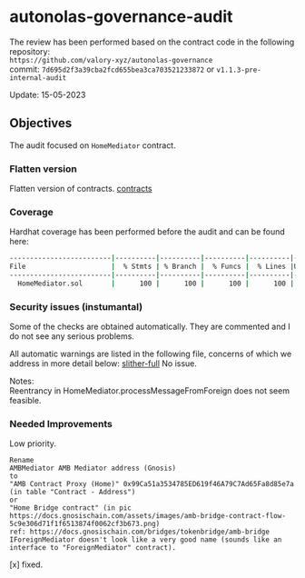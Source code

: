 # autonolas-governance-audit
The review has been performed based on the contract code in the following repository:<br>
`https://github.com/valory-xyz/autonolas-governance` <br>
commit: `7d695d2f3a39cba2fcd655bea3ca703521233872` or `v1.1.3-pre-internal-audit` <br> 

Update: 15-05-2023  <br>

## Objectives
The audit focused on `HomeMediator` contract.

### Flatten version
Flatten version of contracts. [contracts](https://github.com/valory-xyz/autonolas-governance/blob/main/audits/internal4/analysis/contracts)

### Coverage
Hardhat coverage has been performed before the audit and can be found here:
```sh
-------------------------|----------|----------|----------|----------|----------------|
File                     |  % Stmts | % Branch |  % Funcs |  % Lines |Uncovered Lines |
-------------------------|----------|----------|----------|----------|----------------|
  HomeMediator.sol       |      100 |      100 |      100 |      100 |                |
```

### Security issues (instumantal)
Some of the checks are obtained automatically. They are commented and I do not see any serious problems.

All automatic warnings are listed in the following file, concerns of which we address in more detail below:
[slither-full](https://github.com/valory-xyz/autonolas-governance/blob/main/audits/internal4/analysis/slither_full.txt)
No issue.

Notes: <br>
Reentrancy in HomeMediator.processMessageFromForeign does not seem feasible.

### Needed Improvements
Low priority.
```
Rename 
AMBMediator AMB Mediator address (Gnosis)
to
"AMB Contract Proxy (Home)"	0x99Ca51a3534785ED619f46A79C7Ad65Fa8d85e7a (in table "Contract - Address")
or
"Home Bridge contract" (in pic https://docs.gnosischain.com/assets/images/amb-bridge-contract-flow-5c9e306d71f1f6513874f0062cf3b673.png)
ref: https://docs.gnosischain.com/bridges/tokenbridge/amb-bridge
IForeignMediator doesn't look like a very good name (sounds like an interface to "ForeignMediator" contract).
```
[x] fixed.



 
